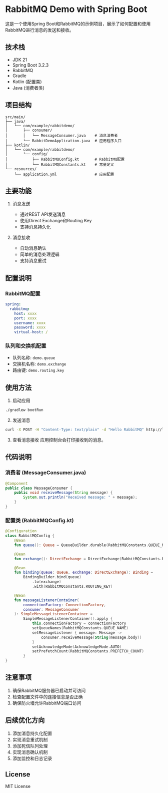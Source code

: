 # RabbitMQ Demo with Spring Boot

这是一个使用Spring Boot和RabbitMQ的示例项目，展示了如何配置和使用RabbitMQ进行消息的发送和接收。

## 技术栈

- JDK 21
- Spring Boot 3.2.3
- RabbitMQ
- Gradle
- Kotlin (配置类)
- Java (消费者类)

## 项目结构

```
src/main/
├── java/
│   └── com/example/rabbitdemo/
│       ├── consumer/
│       │   └── MessageConsumer.java    # 消息消费者
│       └── RabbitDemoApplication.java  # 应用程序入口
├── kotlin/
│   └── com/example/rabbitdemo/
│       └── config/
│           ├── RabbitMQConfig.kt       # RabbitMQ配置
│           └── RabbitMQConstants.kt    # 常量定义
└── resources/
    └── application.yml                 # 应用配置
```

## 主要功能

1. 消息发送
   - 通过REST API发送消息
   - 使用Direct Exchange和Routing Key
   - 支持消息持久化

2. 消息接收
   - 自动消息确认
   - 简单的消息处理逻辑
   - 支持消息重试

## 配置说明

### RabbitMQ配置

```yaml
spring:
  rabbitmq:
    host: xxxx
    port: xxxx
    username: xxxx
    password: xxxx
    virtual-host: /
```

### 队列和交换机配置

- 队列名称: `demo.queue`
- 交换机名称: `demo.exchange`
- 路由键: `demo.routing.key`

## 使用方法

1. 启动应用
```bash
./gradlew bootRun
```

2. 发送消息
```bash
curl -X POST -H "Content-Type: text/plain" -d "Hello RabbitMQ" http://localhost:8080/api/messages
```

3. 查看消息接收
应用控制台会打印接收到的消息。

## 代码说明

### 消费者 (MessageConsumer.java)
```java
@Component
public class MessageConsumer {
    public void receiveMessage(String message) {
        System.out.println("Received message: " + message);
    }
}
```

### 配置类 (RabbitMQConfig.kt)
```kotlin
@Configuration
class RabbitMQConfig {
    @Bean
    fun queue(): Queue = QueueBuilder.durable(RabbitMQConstants.QUEUE_NAME).build()

    @Bean
    fun exchange(): DirectExchange = DirectExchange(RabbitMQConstants.EXCHANGE_NAME)

    @Bean
    fun binding(queue: Queue, exchange: DirectExchange): Binding =
        BindingBuilder.bind(queue)
            .to(exchange)
            .with(RabbitMQConstants.ROUTING_KEY)

    @Bean
    fun messageListenerContainer(
        connectionFactory: ConnectionFactory,
        consumer: MessageConsumer
    ): SimpleMessageListenerContainer =
        SimpleMessageListenerContainer().apply {
            this.connectionFactory = connectionFactory
            setQueueNames(RabbitMQConstants.QUEUE_NAME)
            setMessageListener { message: Message -> 
                consumer.receiveMessage(String(message.body))
            }
            setAcknowledgeMode(AcknowledgeMode.AUTO)
            setPrefetchCount(RabbitMQConstants.PREFETCH_COUNT)
        }
}
```

## 注意事项

1. 确保RabbitMQ服务器已启动并可访问
2. 检查配置文件中的连接信息是否正确
3. 确保防火墙允许RabbitMQ端口访问

## 后续优化方向

1. 添加消息持久化配置
2. 实现消息重试机制
3. 添加死信队列处理
4. 实现消息确认机制
5. 添加监控和日志记录

## License

MIT License 